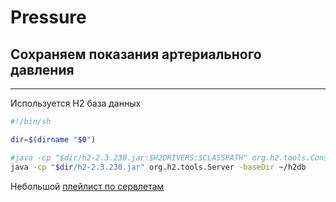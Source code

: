 Pressure
========

Сохраняем показания артериального давления
------------------------------------------

***


Используется H2 база данных

```bash
#!/bin/sh

dir=$(dirname "$0")

#java -cp "$dir/h2-2.3.230.jar:$H2DRIVERS:$CLASSPATH" org.h2.tools.Console "$@"
java -cp "$dir/h2-2.3.230.jar" org.h2.tools.Server -baseDir ~/h2db
```

Небольшой [плейлист по сервлетам](https://youtube.com/playlist?list=PL7Bt6mWpiizZq71c4wuBl7lmY-M7nen_J&si=whywvWPxQoBf-WMQ)

